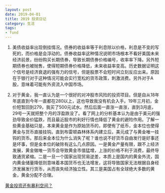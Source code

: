 ```yaml
---
layout: post
date: 2019-04-01
title: 2019 投资日记
category: 生活
tags:
- fund
---
```


1. 美债收益率出现倒挂情况。债券的收益率等于利息除以价格，利息是不变的写死的，而价格是会浮动的。债券收益率这种情况说明市场根本不看好美国未来经济前景，纷纷购买长期债券，导致长期债券价格编号，收率率下降。另外短期债券也被抛售，使得短期债券价格降低，未来收益率变高。历史数据证明这个信号是经济衰退的强有力的信号，但是股票不会短时间立刻反应出来。原因在于银行对于这种情况可能会实行宽松的货币政策，刺激消费。另外对于A股，意味着可能有外资流入中国市场。

<!-- more -->

2. 对于黄金，我一直认为是一个很好的对冲股市风险的投资项目。但是自从18年年底直到今年一直都在280以上，这也导致我没有机会入手。19年三月初，金价短暂回到279，我买了500元试水。然后后面一直涨一直涨，直到3月底，29号一天就把整个月的浮盈跌没了。看了网上的分析基本认为是由于美元的强劲导致金价猛跌，而且最近股市的利好行情也降低了黄金的避险作用。了解一些黄金基础只是，本来黄金是作为原始货币的，即使有了纸币，金本位也使得黄金与货币直接挂钩。直到布雷顿森林体系内建立后，美元成了与黄金唯一挂钩的货币。那后来金本位为什么消失了呢？谁也说不好货币自由发行是好事还是坏事，但是金本位的破除有这么几点原因。一是黄金产量有限，跟不上经济发展，黄金做唯一货币会导致黄金市值猛增，上涨的价格不利于消费，最终导致通货紧缩。二是一旦一个国家出现贸易逆差，本质上是国内的黄金外流，国内黄金储量降低则意味着本国货币也无法增发，这将导致国家无法根据自身经济发展发行货币，从而丧失经济独立性。其三是美国占有全球绝大多数的黄金，黄金分配不合理。

[黄金投资还有暴利空间？](https://mp.weixin.qq.com/s?__biz=MzA3MDk1MjA3Nw==&mid=2651813367&idx=1&sn=bbba486bfa7ccf56af608bc08ccc8f34&chksm=84cf2015b3b8a9035b0279a0efda2f49ad9472917fc45024b11fbfe72593412936e9b918ab59&scene=4&subscene=126&ascene=0&devicetype=android-28&version=2700033b&nettype=WIFI&abtest_cookie=BQABAAgACgALABIAEwAGAJ2GHgAklx4AVpkeANCZHgDZmR4A3JkeAAAA&lang=zh_CN&pass_ticket=G305Uhey2A6vgRO6Js3W7eOBYr%2B9zApC0g7A7zNaf6eGwgpuadIjZIqQtu61fiZa&wx_header=1)


